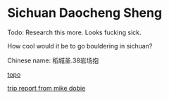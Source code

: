 # Sichuan Daocheng Sheng

Todo: Research this more. Looks fucking sick.

How cool would it be to go bouldering in sichuan?

Chinese name: 稻城圣.38岩场抱

[topo](https://github.com/johncalvinroberts/johnny.sh/files/6004148/38.pdf)

[trip report from mike dobie](https://exploreclimbrepeat.com/dao-cheng-bouldering-2014/)
